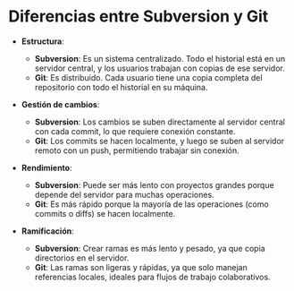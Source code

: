 # Diferencias entre Subversion y Git

- **Estructura**:
  - **Subversion**: Es un sistema centralizado. Todo el historial está en un servidor central, y los usuarios trabajan con copias de ese servidor.
  - **Git**: Es distribuido. Cada usuario tiene una copia completa del repositorio con todo el historial en su máquina.

- **Gestión de cambios**:
  - **Subversion**: Los cambios se suben directamente al servidor central con cada commit, lo que requiere conexión constante.
  - **Git**: Los commits se hacen localmente, y luego se suben al servidor remoto con un push, permitiendo trabajar sin conexión.

- **Rendimiento**:
  - **Subversion**: Puede ser más lento con proyectos grandes porque depende del servidor para muchas operaciones.
  - **Git**: Es más rápido porque la mayoría de las operaciones (como commits o diffs) se hacen localmente.

- **Ramificación**:
  - **Subversion**: Crear ramas es más lento y pesado, ya que copia directorios en el servidor.
  - **Git**: Las ramas son ligeras y rápidas, ya que solo manejan referencias locales, ideales para flujos de trabajo colaborativos.
